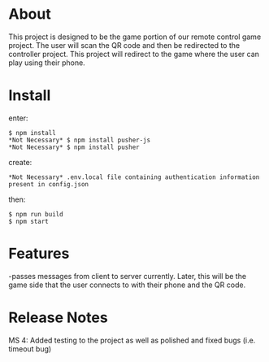 # About

This project is designed to be the game portion of our remote control game project. The user will scan the QR code and then be redirected to the controller project. This project
will redirect to the game where the user can play using their phone.

# Install

enter:

    $ npm install
    *Not Necessary* $ npm install pusher-js
    *Not Necessary* $ npm install pusher

create:

    *Not Necessary* .env.local file containing authentication information present in config.json

then:

    $ npm run build
    $ npm start

# Features

-passes messages from client to server currently. Later, this will be the game side that the user connects to with their phone and the QR code.

# Release Notes

MS 4: Added testing to the project as well as polished and fixed bugs (i.e. timeout bug)
